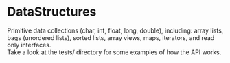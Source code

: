 DataStructures
==============

Primitive data collections (char, int, float, long, double), including: array lists, bags (unordered lists), sorted lists, array views, maps, iterators, and read only interfaces.  
Take a look at the tests/ directory for some examples of how the API works.
